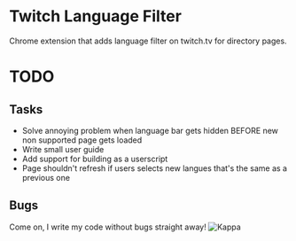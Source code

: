 # Twitch Language Filter

Chrome extension that adds language filter on twitch.tv for directory pages.

# TODO

## Tasks

- Solve annoying problem when language bar gets hidden BEFORE new non supported page gets loaded
- Write small user guide
- Add support for building as a userscript
- Page shouldn't refresh if users selects new langues that's the same as a previous one

## Bugs

Come on, I write my code without bugs straight away! ![Kappa](http://static-cdn.jtvnw.net/emoticons/v1/25/1.0)